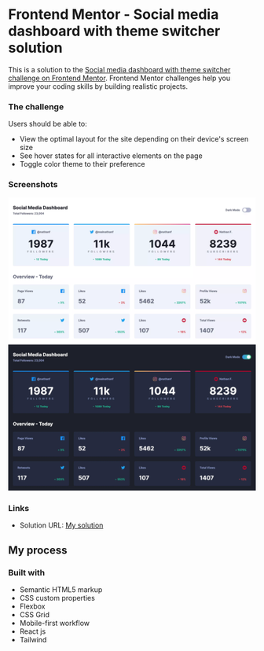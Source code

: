 # Frontend Mentor - Social media dashboard with theme switcher solution

This is a solution to the [Social media dashboard with theme switcher challenge on Frontend Mentor](https://www.frontendmentor.io/challenges/social-media-dashboard-with-theme-switcher-6oY8ozp_H). Frontend Mentor challenges help you improve your coding skills by building realistic projects.

### The challenge

Users should be able to:

- View the optimal layout for the site depending on their device's screen size
- See hover states for all interactive elements on the page
- Toggle color theme to their preference

### Screenshots

![Light theme](./public/screenshot-light.webp)
![Dark theme](./public/screenshot-dark.webp)

### Links

- Solution URL: [My solution](https://agapovk.github.com/social-media-dashboard)

## My process

### Built with

- Semantic HTML5 markup
- CSS custom properties
- Flexbox
- CSS Grid
- Mobile-first workflow
- React js
- Tailwind
